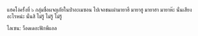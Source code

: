 แฮคโง่ครั้งที่ ๖ กลุ่มชื่อผจญภัยในป่าอะเมซอน ไปเจอชนเผ่ามายาฮี มายาฮู มายาฮา มายาห๊ะ นั่นเสียงอะไรหน่ะ นั่นสิ ไม่รู้ ไม่รู้ ไม่รู้

ไลเซน: ว็อดเดอะฟักพีแอล
